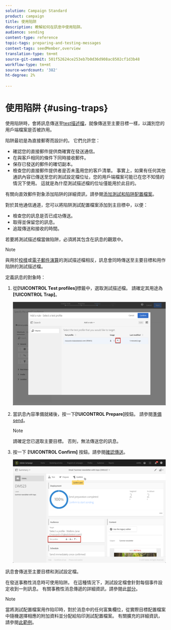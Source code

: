 ```yaml
---
solution: Campaign Standard
product: campaign
title: 使用陷阱
description: 瞭解如何在訊息中使用陷阱。
audience: sending
content-type: reference
topic-tags: preparing-and-testing-messages
context-tags: seedMember,overview
translation-type: tm+mt
source-git-commit: 501f52624ce253eb7b0d36d908ac8502cf1d3b48
workflow-type: tm+mt
source-wordcount: '382'
ht-degree: 2%

---
```



# 使用陷阱 {#using-traps}

使用陷阱時，會將訊息傳送至[test描述檔](../../audiences/using/managing-test-profiles.md)，就像傳送至主要目標一樣，以識別您的用戶端檔案是否被詐用。

陷阱最初是為直接郵寄而設計的。 它們允許您：

* 確認您的直接郵件提供商確實在發送通信。
* 在與客戶相同的條件下同時接收郵件。
* 保存已發送的郵件的確切副本。
* 檢查您的直接郵件提供者是否未濫用您的客戶清單。 事實上，如果有任何其他通訊內容已傳送至您的測試設定檔位址，您的用戶端檔案可能已在您不知情的情況下使用。 這就是為什麼測試描述檔的位址僅能用於此目的。

有關向直效郵件對象添加陷阱的詳細資訊，請參閱[添加測試和陷阱配置檔案](../../channels/using/defining-the-direct-mail-audience.md#adding-test-and-trap-profiles)。

對於其他通信通道，您可以將陷阱測試配置檔案添加到主目標中，以便：

* 檢查您的訊息是否已成功傳送。
* 取得並保留您的訊息。
* 追蹤傳送和接收的時間。

若要將測試描述檔當做陷阱，必須將其包含在訊息的觀眾中。

>[!NOTE]
>
>與用於[校樣](../../sending/using/sending-proofs.md)或[電子郵件演算](../../sending/using/email-rendering.md)的測試描述檔相反，訊息會同時傳送至主要目標和用作陷阱的測試描述檔。

定義訊息的對象時：

1. 從&#x200B;**[!UICONTROL Test profiles]**&#x200B;標籤中，選取測試描述檔。 請確定其用途為&#x200B;**[!UICONTROL Trap]**。

   ![](assets/trap_select.png)

1. 當訊息內容準備就緒後，按一下&#x200B;**[!UICONTROL Prepare]**&#x200B;按鈕。 請參閱[準備send](../../sending/using/preparing-the-send.md)。
   >[!NOTE]
   >
   >請確定您已選取主要目標。 否則，無法傳送您的訊息。

1. 按一下 **[!UICONTROL Confirm]** 按鈕。請參閱[確認傳送](../../sending/using/confirming-the-send.md)。

   ![](assets/trap_confirm.png)

訊息會傳送至主要目標和測試設定檔。

在發送事務性消息時可使用陷阱。 在這種情況下，測試設定檔會針對每個事件設定收到一則訊息。 有關事務性消息傳遞的詳細資訊，請參閱此[部分](../../channels/using/getting-started-with-transactional-msg.md)。

>[!NOTE]
>
>當將測試配置檔案用作陷印時，對於消息中的任何富集欄位，從實際目標配置檔案中隨機選擇相應的附加資料並分配給陷印測試配置檔案。 有關擴充的詳細資訊，請參閱[此範例](../../automating/using/enriching-profile-data-file.md)。

